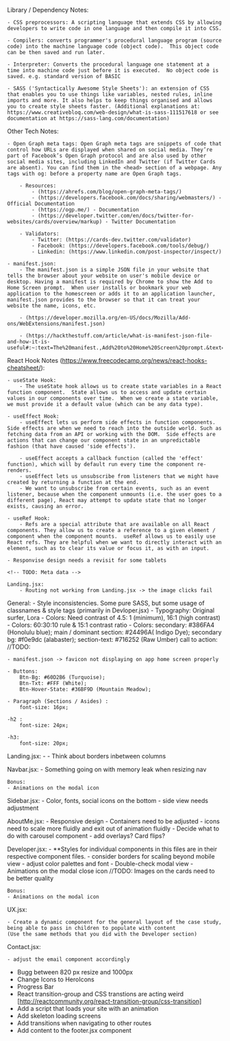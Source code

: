 <!-- General Notes on Project: -->
<!-- TODO: mobile views practically done expect AboutMe -->
<!-- Macbook: 1280x800
Apple	iMac 21.5-inch	55 (21.5)	1920 x 1080
Apple	iMac 27-inch	69 (27)	2560 x 1440 -->


Library / Dependency Notes:

    - CSS preprocessors: A scripting language that extends CSS by allowing developers to write code in one language and then compile it into CSS.

    - Compilers: converts programmer's procedural language program (source code) into the machine language code (object code).  This object code can be then saved and run later.
    
    - Interpreter: Converts the procedural language one statement at a time into machine code just before it is executed.  No object code is saved. e.g. standard version of BASIC

    - SASS ('Syntactically Awesome Style Sheets'): an extension of CSS that enables you to use things like variables, nested rules, inline imports and more. It also helps to keep things organised and allows you to create style sheets faster. (Additional explanations at: https://www.creativebloq.com/web-design/what-is-sass-111517618 or see documentation at https://sass-lang.com/documentation)

Other Tech Notes:

    - Open Graph meta tags: Open Graph meta tags are snippets of code that control how URLs are displayed when shared on social media. They’re part of Facebook’s Open Graph protocol and are also used by other social media sites, including LinkedIn and Twitter (if Twitter Cards are absent). You can find them in the <head> section of a webpage. Any tags with og: before a property name are Open Graph tags.

        - Resources:
            - (https://ahrefs.com/blog/open-graph-meta-tags/)
            - (https://developers.facebook.com/docs/sharing/webmasters/) - Official Documentation
            - (https://ogp.me/) - Documentation
            - (https://developer.twitter.com/en/docs/twitter-for-websites/cards/overview/markup) - Twitter Documentation
        
        - Validators:
            - Twitter: (https://cards-dev.twitter.com/validator)
            - Facebook: (https://developers.facebook.com/tools/debug/)
            - Linkedin: (https://www.linkedin.com/post-inspector/inspect/)

    - manifest.json:
        - The manifest.json is a simple JSON file in your website that tells the browser about your website on user's mobile device or desktop. Having a manifest is required by Chrome to show the Add to Home Screen prompt.  When user installs or bookmark your web application to the homescreen or adds it to an application launcher, manifest.json provides to the browser so that it can treat your website the name, icons, etc.

        - (https://developer.mozilla.org/en-US/docs/Mozilla/Add-ons/WebExtensions/manifest.json)

        - (https://hackthestuff.com/article/what-is-manifest-json-file-and-how-it-is-useful#:~:text=The%20manifest.,Add%20to%20Home%20Screen%20prompt.&text=json%20provides%20to%20the%20browser,the%20name%2C%20icons%2C%20etc.)

React Hook Notes (https://www.freecodecamp.org/news/react-hooks-cheatsheet/):

    - useState Hook:
        - The useState hook allows us to create state variables in a React function component.  State allows us to access and update certain values in our components over time.  When we create a state variable, we must provide it a default value (which can be any data type).

    - useEffect Hook:
        - useEffect lets us perform side effects in function components.  Side effects are when we need to reach into the outside world. Such as fetching data from an API or working with the DOM.  Side effects are actions that can change our component state in an unpredictable fashion (that have caused 'side effects').

        - useEffect accepts a callback function (called the 'effect' function), which will by default run every time the component re-renders.
        - useEffect lets us unsubscribe from listeners that we might have created by returning a function at the end.
        - We want to unsubscribe from certain events, such as an event listener, because when the component unmounts (i.e. the user goes to a different page), React may attempt to update state that no longer exists, causing an error.

    - useRef Hook:
        - Refs are a special attribute that are available on all React components. They allow us to create a reference to a given element / component when the component mounts.  useRef allows us to easily use React refs. They are helpful when we want to directly interact with an element, such as to clear its value or focus it, as with an input.


<!-- TODO: DEPLOY BUGS!!!: -->
    - Responvise design needs a revisit for some tablets

    <!-- TODO: Meta data -->

    Landing.jsx:
        - Routing not working from Landing.jsx -> the image clicks fail

    

General:
    - Style inconsistencies.  Some pure SASS, but some usage of classnames & style tags (primarily in Devloper.jsx)
    - Typography: Original surfer, Lora
    - Colors: Need contrast of 4.5: 1 (minimum), 16:1 (high contrast)
    - Colors: 60:30:10 rule & 15:1 contrast ratio
    - Colors: secondary: #386FA4 (Honolulu blue); 
        main / dominant section: #24496A( Indigo Dye);
        secondary bg: #f0e9dc (alabaster); 
        section-text: #716252 (Raw Umber)
        call to action: 
    //TODO: <!-- Place colors in the global scope -->
    <!-- TODO: Mobile largely done, need to adjust for bigger screens, esp iMacs -->

    - manifest.json -> favicon not displaying on app home screen properly

    - Buttons: 
        Btn-Bg: #60D2B6 (Turquoise); 
        Btn-Txt: #FFF (White); 
        Btn-Hover-State: #36BF9D (Mountain Meadow);

    - Paragraph (Sections / Asides) :
        font-size: 16px;

    -h2 :
        font-size: 24px;

    -h3: 
        font-size: 20px;

Landing.jsx:
    - <!-- TODO: Double check the responsive design -->
    - Think about borders inbetween columns

Navbar.jsx:
    - <!-- TODO:  --> Something going on with memory leak when resizing nav

    Bonus:
    - Animations on the modal icon

Sidebar.jsx:
    - <!-- TODO: --> Color, fonts, social icons on the bottom
    - side view needs adjustment

AboutMe.jsx:
    <!-- TODO: -->
    - Responsive design
    - Containers need to be adjusted
    - icons need to scale more fluidly and exit out of animation fluidly
    - Decide what to do with carousel component - add overlays? Card flips?

Developer.jsx: <!-- TODO: -->
    <!-- TODO: Responsiveness for the entire container.  I set max height on the cards, but for specific breakpoints, need to adjust -->
    - **Styles for individual components in this files are in their respective component files.
    - consider borders for scaling beyond mobile view
    - adjust color palettes and font
    - Double-check modal view
     - Animations on the modal close icon
     //TODO: Images on the cards need to be better quality

    Bonus:
    - Animations on the modal icon

UX.jsx: <!-- TODO: -->

<!-- TODO: Responsiveness for the entire container.  I set max height on the cards, but for specific breakpoints, need to adjust -->

    - Create a dynamic component for the general layout of the case study, being able to pass in children to populate with content
    (Use the same methods that you did with the Developer section)





Contact.jsx: <!-- TODO: -->

    - adjust the email component accordingly


<!-- TODO: -->
- Bugg between 820 px resize and 1000px
- Change Icons to HeroIcons
- Progress Bar
- React transition-group and CSS transtions are acting weird [http://reactcommunity.org/react-transition-group/css-transition]
- Add a script that loads your site with an animation
- Add skeleton loading screens
- Add transitions when navigating to other routes
- Add content to the footer.jsx component
